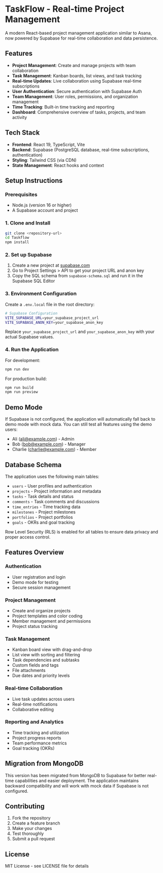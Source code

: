 # TaskFlow - Real-time Project Management

A modern React-based project management application similar to Asana, now powered by Supabase for real-time collaboration and data persistence.

## Features

- **Project Management**: Create and manage projects with team collaboration
- **Task Management**: Kanban boards, list views, and task tracking
- **Real-time Updates**: Live collaboration using Supabase real-time subscriptions
- **User Authentication**: Secure authentication with Supabase Auth
- **Team Management**: User roles, permissions, and organization management
- **Time Tracking**: Built-in time tracking and reporting
- **Dashboard**: Comprehensive overview of tasks, projects, and team activity

## Tech Stack

- **Frontend**: React 19, TypeScript, Vite
- **Backend**: Supabase (PostgreSQL database, real-time subscriptions, authentication)
- **Styling**: Tailwind CSS (via CDN)
- **State Management**: React hooks and context

## Setup Instructions

### Prerequisites
- Node.js (version 16 or higher)
- A Supabase account and project

### 1. Clone and Install

```bash
git clone <repository-url>
cd Taskflow
npm install
```

### 2. Set up Supabase

1. Create a new project at [supabase.com](https://supabase.com)
2. Go to Project Settings > API to get your project URL and anon key
3. Copy the SQL schema from `supabase-schema.sql` and run it in the Supabase SQL Editor

### 3. Environment Configuration

Create a `.env.local` file in the root directory:

```bash
# Supabase Configuration
VITE_SUPABASE_URL=your_supabase_project_url
VITE_SUPABASE_ANON_KEY=your_supabase_anon_key
```

Replace `your_supabase_project_url` and `your_supabase_anon_key` with your actual Supabase values.

### 4. Run the Application

For development:
```bash
npm run dev
```

For production build:
```bash
npm run build
npm run preview
```

## Demo Mode

If Supabase is not configured, the application will automatically fall back to demo mode with mock data. You can still test all features using the demo users:

- Ali (ali@example.com) - Admin
- Bob (bob@example.com) - Manager  
- Charlie (charlie@example.com) - Member

## Database Schema

The application uses the following main tables:
- `users` - User profiles and authentication
- `projects` - Project information and metadata
- `tasks` - Task details and status
- `comments` - Task comments and discussions
- `time_entries` - Time tracking data
- `milestones` - Project milestones
- `portfolios` - Project portfolios
- `goals` - OKRs and goal tracking

Row Level Security (RLS) is enabled for all tables to ensure data privacy and proper access control.

## Features Overview

### Authentication
- User registration and login
- Demo mode for testing
- Secure session management

### Project Management
- Create and organize projects
- Project templates and color coding
- Member management and permissions
- Project status tracking

### Task Management
- Kanban board view with drag-and-drop
- List view with sorting and filtering
- Task dependencies and subtasks
- Custom fields and tags
- File attachments
- Due dates and priority levels

### Real-time Collaboration
- Live task updates across users
- Real-time notifications
- Collaborative editing

### Reporting and Analytics
- Time tracking and utilization
- Project progress reports
- Team performance metrics
- Goal tracking (OKRs)

## Migration from MongoDB

This version has been migrated from MongoDB to Supabase for better real-time capabilities and easier deployment. The application maintains backward compatibility and will work with mock data if Supabase is not configured.

## Contributing

1. Fork the repository
2. Create a feature branch
3. Make your changes
4. Test thoroughly
5. Submit a pull request

## License

MIT License - see LICENSE file for details
